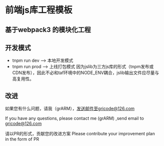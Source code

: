 # 前端js库工程模板

## 基于webpack3 的模块化工程

## 开发模式
* tnpm run dev    -->   本地开发模式
* tnpm run prod   -->   上线打包模式
因为jslib为三方js库的形式（tnpm发布或CDN发布），因此不必和taf环境中的NODE_ENV耦合，jslib输出文件应尽量与高复用性。

## 改进
如果您有什么问题，请我（grARM），发送邮件至gricode@126.com

If you have any questions, please contact me (grARM) ,send email to gricode@126.com

请以PR的形式，贡献您的改进方案
Please contribute your improvement plan in the form of PR